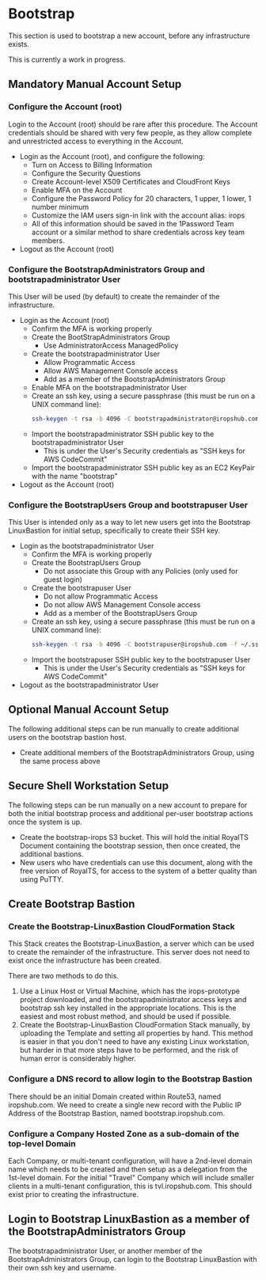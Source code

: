 # Bootstrap

This section is used to bootstrap a new account, before any infrastructure exists.

This is currently a work in progress.

## Mandatory Manual Account Setup

### Configure the Account (root)

Login to the Account (root) should be rare after this procedure. The Account credentials should
be shared with very few people, as they allow complete and unrestricted access to everything in
the Account.

- Login as the Account (root), and configure the following:
  - Turn on Access to Billing Information
  - Configure the Security Questions
  - Create Account-level X509 Certificates and CloudFront Keys
  - Enable MFA on the Account
  - Configure the Password Policy for 20 characters, 1 upper, 1 lower, 1 number minimum
  - Customize the IAM users sign-in link with the account alias: irops
  - All of this information should be saved in the 1Password Team account or a similar 
    method to share credentials across key team members.
- Logout as the Account (root)

### Configure the BootstrapAdministrators Group and bootstrapadministrator User

This User will be used (by default) to create the remainder of the infrastructure.

- Login as the Account (root)
  - Confirm the MFA is working properly
  - Create the BootStrapAdministrators Group
    - Use AdministratorAccess ManagedPolicy
  - Create the bootstrapadministrator User
    - Allow Programmatic Access
    - Allow AWS Management Console access
    - Add as a member of the BootstrapAdministrators Group
  - Enable MFA on the bootstrapadministrator User
  - Create an ssh key, using a secure passphrase (this must be run on a UNIX command line):
    ```bash
    ssh-keygen -t rsa -b 4096 -C bootstrapadministrator@iropshub.com -f ~/.ssh/irops_bootstrapadministrator_id_rsa
    ```
  - Import the bootstrapadministrator SSH public key to the bootstrapadministrator User
    - This is under the User's Security credentials as "SSH keys for AWS CodeCommit"
  - Import the bootstrapadministrator SSH public key as an EC2 KeyPair with the name "bootstrap"
- Logout as the Account (root)

### Configure the BootstrapUsers Group and bootstrapuser User

This User is intended only as a way to let new users get into the Bootstrap LinuxBastion for
initial setup, specifically to create their SSH key.

- Login as the bootstrapadministrator User
  - Confirm the MFA is working properly
  - Create the BootstrapUsers Group
    - Do not associate this Group with any Policies (only used for guest login)
  - Create the bootstrapuser User
    - Do not allow Programmatic Access
    - Do not allow AWS Management Console access
    - Add as a member of the BootstrapUsers Group
  - Create an ssh key, using a secure passphrase (this must be run on a UNIX command line):
    ```bash
    ssh-keygen -t rsa -b 4096 -C bootstrapuser@iropshub.com -f ~/.ssh/irops_bootstrapuser_id_rsa
    ```
  - Import the bootstrapuser SSH public key to the bootstrapuser User
    - This is under the User's Security credentials as "SSH keys for AWS CodeCommit"
- Logout as the bootstrapadministrator User

## Optional Manual Account Setup

The following additional steps can be run manually to create additional users on the 
bootstrap bastion host.

- Create additional members of the BootstrapAdministrators Group, using the same process above

## Secure Shell Workstation Setup

The following steps can be run manually on a new account to prepare for both the initial bootstrap
process and additional per-user bootstrap actions once the system is up.

- Create the bootstrap-irops S3 bucket. This will hold the initial RoyalTS Document containing
  the bootstrap session, then once created, the additional bastions.
- New users who have credentials can use this document, along with the free version of RoyalTS,
  for access to the system of a better quality than using PuTTY.

## Create Bootstrap Bastion

### Create the Bootstrap-LinuxBastion CloudFormation Stack

This Stack creates the Bootstrap-LinuxBastion, a server which can be used to create the remainder
of the infrastructure. This server does not need to exist once the infrastructure has been created.

There are two methods to do this.

1.  Use a Linux Host or Virtual Machine, which has the irops-prototype project downloaded, and the 
    bootstrapadministrator access keys and bootstrap ssh key installed in the appropriate locations.
    This is the easiest and most robust method, and should be used if possible.
2.  Create the Bootstrap-LinuxBastion CloudFormation Stack manually, by uploading the Template and
    setting all properties by hand. This method is easier in that you don't need to have any existing
    Linux workstation, but harder in that more steps have to be performed, and the risk of human
    error is considerably higher.

### Configure a DNS record to allow login to the Bootstrap Bastion

There should be an initial Domain created within Route53, named iropshub.com. We need to create a 
single new record with the Public IP Address of the Bootstrap Bastion, named bootstrap.iropshub.com.

### Configure a Company Hosted Zone as a sub-domain of the top-level Domain

Each Company, or multi-tenant configuration, will have a 2nd-level domain name which needs to be
created and then setup as a delegation from the 1st-level domain. For the initial "Travel" Company
which will include smaller clients in a multi-tenant configuration, this is tvl.iropshub.com. This
should exist prior to creating the infrastructure.

## Login to Bootstrap LinuxBastion as a member of the BootstrapAdministrators Group

The bootstrapadministrator User, or another member of the BootstrapAdministrators Group, can login
to the Bootstrap LinuxBastion with their own ssh key and username.
